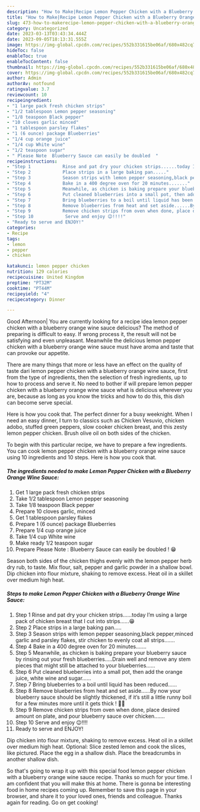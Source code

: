 ```yaml
---
description: "How to Make|Recipe Lemon Pepper Chicken with a Blueberry Orange Wine Sauce {That is Special"
title: "How to Make|Recipe Lemon Pepper Chicken with a Blueberry Orange Wine Sauce {That is Special"
slug: 473-how-to-makerecipe-lemon-pepper-chicken-with-a-blueberry-orange-wine-sauce-that-is-special
category: Uncategorized
date: 2023-03-13T03:43:34.444Z
date: 2023-09-05T18:13:31.555Z
image: https://img-global.cpcdn.com/recipes/552b331615be06af/680x482cq70/lemon-pepper-chicken-with-a-blueberry-orange-wine-sauce-recipe-main-photo.jpg
hideToc: false
enableToc: true
enableTocContent: false
thumbnail: https://img-global.cpcdn.com/recipes/552b331615be06af/680x482cq70/lemon-pepper-chicken-with-a-blueberry-orange-wine-sauce-recipe-main-photo.jpg
cover: https://img-global.cpcdn.com/recipes/552b331615be06af/680x482cq70/lemon-pepper-chicken-with-a-blueberry-orange-wine-sauce-recipe-main-photo.jpg
author: Admin
authorAv: notfound
ratingvalue: 3.7
reviewcount: 10
recipeingredient:
- "1 large pack fresh chicken strips"
- "1/2 tablespoon Lemon pepper seasoning"
- "1/8 teaspoon Black pepper"
- "10 cloves garlic minced"
- "1 tablespoon parsley flakes"
- "1 (6 ounce) package Blueberries"
- "1/4 cup orange juice"
- "1/4 cup White wine"
- "1/2 teaspoon sugar"
- " Please Note  Blueberry Sauce can easily be doubled  "
recipeinstructions:
- "Step 1            Rinse and pat dry your chicken strips......today I’m using a large pack of chicken breast that I cut into strips......😁"
- "Step 2            Place strips in a large baking pan....."
- "Step 3            Season strips with lemon pepper seasoning,black pepper,minced garlic and parsley flakes, stir chicken to evenly coat all strips......."
- "Step 4            Bake in a 400 degree oven for 20 minutes......."
- "Step 5            Meanwhile, as chicken is baking prepare your blueberry sauce by rinsing out your fresh blueberries.....Drain well and remove any stem pieces that might still be attached to your blueberries......"
- "Step 6            Put cleaned blueberries into a small pot, then add the orange juice, white wine and sugar......"
- "Step 7            Bring blueberries to a boil until liquid has been reduced......"
- "Step 8            Remove blueberries from heat and set aside......By now your blueberry sauce should be slightly thickened, if it’s still a little runny boil for a few minutes more until it gets thick ! 🙂🙂"
- "Step 9            Remove chicken strips from oven when done, place desired amount on plate, and pour blueberry sauce over chicken......."
- "Step 10            Serve and enjoy 😉!!!!"
- "Ready to serve and ENJOY!"
categories:
- Recipe
tags:
- lemon
- pepper
- chicken

katakunci: lemon pepper chicken 
nutrition: 129 calories
recipecuisine: United Kingdom
preptime: "PT32M"
cooktime: "PT44M"
recipeyield: "4"
recipecategory: Dinner

---
```



Good Afternoon| You are currently looking for a recipe idea lemon pepper chicken with a blueberry orange wine sauce delicious? The method of preparing is difficult to easy. If wrong process it, the result will not be satisfying and even unpleasant. Meanwhile the delicious lemon pepper chicken with a blueberry orange wine sauce must have aroma and taste that can provoke our appetite.






There are many things that more or less have an effect on the quality of taste dari lemon pepper chicken with a blueberry orange wine sauce, first from the type of ingredients, then the selection of fresh ingredients, up to how to process and serve it. No need to bother if will prepare lemon pepper chicken with a blueberry orange wine sauce what is delicious wherever you are, because as long as you know the tricks and how to do this, this dish can become serve special.


Here is how you cook that. The perfect dinner for a busy weeknight. When I need an easy dinner, I turn to classics such as Chicken Vesuvio, chicken adobo, stuffed green peppers, slow cooker chicken breast, and this zesty lemon pepper chicken. Brush olive oil on both sides of the chicken.


To begin with this particular recipe, we have to prepare a few ingredients. You can cook lemon pepper chicken with a blueberry orange wine sauce using 10 ingredients and 10 steps. Here is how you cook that.

<!--inarticleads1-->

##### The ingredients needed to make Lemon Pepper Chicken with a Blueberry Orange Wine Sauce:

1. Get 1 large pack fresh chicken strips
1. Take 1/2 tablespoon Lemon pepper seasoning
1. Take 1/8 teaspoon Black pepper
1. Prepare 10 cloves garlic, minced
1. Get 1 tablespoon parsley flakes
1. Prepare 1 (6 ounce) package Blueberries
1. Prepare 1/4 cup orange juice
1. Take 1/4 cup White wine
1. Make ready 1/2 teaspoon sugar
1. Prepare  Please Note : Blueberry Sauce can easily be doubled ! 😁


Season both sides of the chicken thighs evenly with the lemon pepper herb dry rub, to taste. Mix flour, salt, pepper and garlic powder in a shallow bowl. Dip chicken into flour mixture, shaking to remove excess. Heat oil in a skillet over medium high heat. 

<!--inarticleads2-->

##### Steps to make Lemon Pepper Chicken with a Blueberry Orange Wine Sauce:

1. Step 1            Rinse and pat dry your chicken strips......today I’m using a large pack of chicken breast that I cut into strips......😁
1. Step 2            Place strips in a large baking pan.....
1. Step 3            Season strips with lemon pepper seasoning,black pepper,minced garlic and parsley flakes, stir chicken to evenly coat all strips.......
1. Step 4            Bake in a 400 degree oven for 20 minutes.......
1. Step 5            Meanwhile, as chicken is baking prepare your blueberry sauce by rinsing out your fresh blueberries.....Drain well and remove any stem pieces that might still be attached to your blueberries......
1. Step 6            Put cleaned blueberries into a small pot, then add the orange juice, white wine and sugar......
1. Step 7            Bring blueberries to a boil until liquid has been reduced......
1. Step 8            Remove blueberries from heat and set aside......By now your blueberry sauce should be slightly thickened, if it’s still a little runny boil for a few minutes more until it gets thick ! 🙂🙂
1. Step 9            Remove chicken strips from oven when done, place desired amount on plate, and pour blueberry sauce over chicken.......
1. Step 10            Serve and enjoy 😉!!!!
1. Ready to serve and ENJOY!

Dip chicken into flour mixture, shaking to remove excess. Heat oil in a skillet over medium high heat. Optional: Slice zested lemon and cook the slices, like pictured. Place the egg in a shallow dish. Place the breadcrumbs in another shallow dish. 

So that's going to wrap it up with this special food lemon pepper chicken with a blueberry orange wine sauce recipe. Thanks so much for your time. I am confident that you will make this at home. There is gonna be interesting food in home recipes coming up. Remember to save this page in your browser, and share it to your loved ones, friends and colleague. Thanks again for reading. Go on get cooking!
